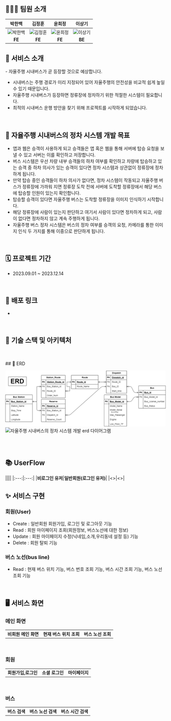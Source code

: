 

## 👩🏻‍💻 팀원 소개  

|박한백|김정훈|윤희정|이상기|
|:---:|:---:|:---:|:---:|
|<img alt="박한백" src="https://user-images.githubusercontent.com/80394894/215561204-8e085531-f851-48d4-bb3e-e8aad142565a.png" height="120" width="120">|<img alt="김정훈" src="https://user-images.githubusercontent.com/80394894/215561204-8e085531-f851-48d4-bb3e-e8aad142565a.png" height="120" width="120">|<img alt="윤희정" src="https://user-images.githubusercontent.com/80394894/215561134-da53fca5-b85c-4d2f-b077-e83a707f3de0.png" height="120" width="120">|<img alt="이상기" src="https://user-images.githubusercontent.com/80394894/215555107-23fa07fe-fe13-4fe2-8c2f-572ba9f3917c.png" height="120" width="120">|
|**FE**|**FE**|**FE**|**BE**|*FE**|

## 🚌 서비스 소개
- 자율주행 시내버스가 곧 등장할 것으로 예상합니다.
- 시내버스는 주행 경로가 미리 지정되어 있어 자율주행의 안전성을 비교적 쉽게 높일 수 있기 때문입니다.
- 자율주행 시내버스가 등장하면 정류장에 정차하기 위한 적절한 시스템이 필요합니다.
- 최적의 시내버스 운행 방안을 찾기 위해 프로젝트를 시작하게 되었습니다.
</br>

## 🚏 자율주행 시내버스의 정차 시스템 개발 목표
- 앱과 웹은 승객이 사용하게 되고 승객들은 앱 혹은 웹을 통해 서버에 탑승 요청을 보낼 수 있고 서버는 이를 확인하고 저장합니다.
- 버스 시스템은 우선 차량 내부 승객들의 하차 여부를 확인하고 차량에 탑승하고 있는 승객 중 하차 의사가 있는 승객이 있다면 정차 시스템과 상관없이 정류장에 정차하게 됩니다.
- 만약 탑승 중인 승객들이 하차 의사가 없다면, 정차 시스템이 작동되고 자율주행 버스가 정류장에 가까워 지면 정류장 도착 전에 서버에 도착할 정류장에서 해당 버스에 탑승할 인원이 있는지 확인합니다.
- 탑승할 승객이 있다면 자율주행 버스는 도착할 정류장을 이미지 인식하기 시작합니다.
- 해당 정류장에 사람이 있는지 판단하고 여기서 사람이 있다면 정차하게 되고, 사람이 없다면 정차하지 않고 계속 주행하게 됩니다.
- 자율주행 버스 정차 시스템은 버스의 정차 여부를 승객의 요청, 카메라를 통한 이미지 인식 두 가지를 통해 이중으로 판단하게 됩니다. 
</br>



## 🗓️ 프로젝트 기간
- 2023.09.01 ~ 2023.12.14
</br>

## 🔗 배포 링크
-  
</br>

## 📌 기술 스택 및 아키텍처



</br>
</br>
## 📓 ERD

![자율주행 시내버스의 정차 시스템 개발 erd 다이어그램](https://raw.githubusercontent.com/SomebodyThere/SomebodyThere/main/erd.png)
![자율주행 시내버스의 정차 시스템 개발 erd 다이어그램]()


</br>
</br>

## 📚 UserFlow
||||
|:---:|:---:|
|**비로그인 유저**|**일반회원(로그인 유저)**|
|<>|<>|
</br>

## ✨ 서비스 구현
### 회원(User)
- Create : 일반회원 회원가입, 로그인 및 로그아웃 기능
- Read : 회원 마이페이지 조회(회원정보, 버스노선에 대한 정보)
- Update : 회원 마이페이지 수정(닉네임,소개,우리동네 설정 등) 기능
- Delete : 회원 탈퇴 기능

### 버스 노선(bus line)
- Read : 현재 버스 위치 기능, 버스 번호 조회 기능, 버스 시간 조회 기능, 버스 노선 조회 기능

</br>

## 🖥️ 서비스 화면


### 메인 화면

||||
|:---:|:---:|:---:|
|**비회원 메인 화면**|**현재 버스 위치 조회**|**버스 노선 조회**|

<br/>

### 회원

||||
|:---:|:---:|:---:|
|**회원가입,로그인**|**소셜 로그인**|**마이페이지**|

<br/>

### 버스

||||
|:---:|:---:|:---:|
|**버스 검색**|**버스 노선 검색**|**버스 시간 검색**|


<br/>
